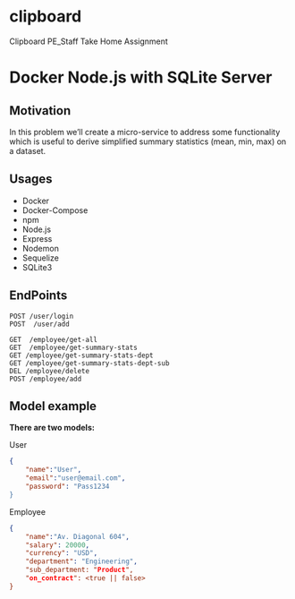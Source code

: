 # clipboard
Clipboard PE_Staff Take Home Assignment

# Docker Node.js with SQLite Server

## Motivation

In this problem we’ll create a micro-service to address some functionality which is useful to
derive simplified summary statistics (mean, min, max) on a dataset.

## Usages

- Docker
- Docker-Compose
- npm
- Node.js
- Express
- Nodemon
- Sequelize
- SQLite3

## EndPoints

```
POST /user/login
POST  /user/add

GET  /employee/get-all
GET  /employee/get-summary-stats
GET /employee/get-summary-stats-dept
GET /employee/get-summary-stats-dept-sub
DEL /employee/delete
POST /employee/add
```

## Model example

**There are two models:**

User

```json
{
    "name":"User",
    "email":"user@email.com",
    "password": "Pass1234
}
```

Employee

```json
{
    "name":"Av. Diagonal 604",
    "salary": 20000,
    "currency": "USD",
    "department": "Engineering",
    "sub_department: "Product",
    "on_contract": <true || false>
}
```
